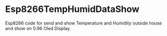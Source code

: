 # Esp8266TempHumidDataShow
Esp8266 code for send and show Temperature and Humidity outside house and show on 0.96 Oled Display.

